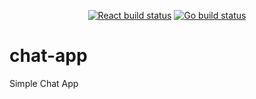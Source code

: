 <div align="center">
  <p>
      <a href="https://github.com/DayColor/chat-app/actions"><img src="https://github.com/DayColor/chat-app/workflows/React/badge.svg" alt="React build status" /></a>
      <a href="https://github.com/DayColor/chat-app/actions"><img src="https://github.com/DayColor/chat-app/workflows/Go/badge.svg" alt="Go build status" /></a>
  </p>
</div>

# chat-app
Simple Chat App

